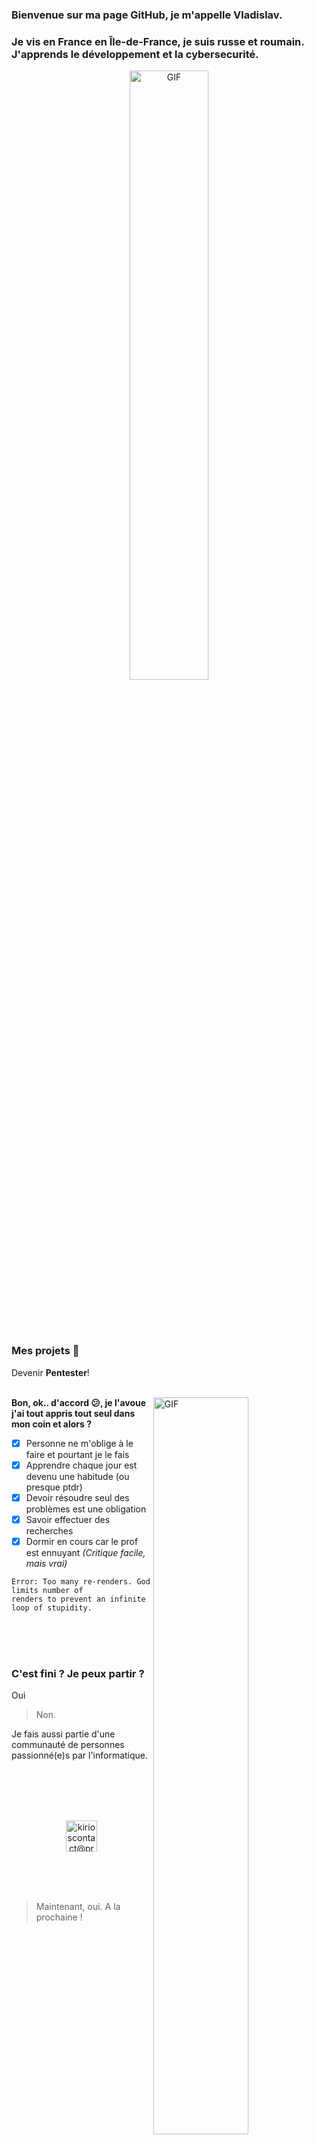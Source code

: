 ### Bienvenue sur ma page GitHub, je m'appelle Vladislav.

### Je vis en France en Île-de-France, je suis russe et roumain. J'apprends le développement et la cybersecurité.

<p align="center">
  <img align="center" width="50%" alt="GIF" src="https://www.kana.fr/assets/uploads/2017/11/hunter-x-hunter-kuroro-lucifuru.gif"/>
</p>
<br>
<br>
<br>



### Mes projets 🔨

Devenir **Pentester**!
<br>
<br>

<img align="right" width="55%" alt="GIF" src="https://media2.giphy.com/media/4bSoQR9w5h0TC/giphy.gif?cid=ecf05e4793jjn9026h57tyfnm5ej1i8yq0b8aqs03ieluu5r&rid=giphy.gif&ct=g"></img>



**Bon, ok.. d'accord 😕, je l'avoue j'ai tout appris tout seul dans mon coin et alors ?**
  - [x] Personne ne m'oblige à le faire et pourtant je le fais
  - [x] Apprendre chaque jour est devenu une habitude (ou presque ptdr)
  - [x] Devoir résoudre seul des problèmes est une obligation
  - [x] Savoir effectuer des recherches
  - [x] Dormir en cours car le prof est ennuyant *(Critique facile, mais vrai)*
  ``` 
  Error: Too many re-renders. God limits number of
  renders to prevent an infinite loop of stupidity.
  ```
 <br>
 <br>
 <br>


### C'est fini ? Je peux partir ?

Oui
> Non.


Je fais aussi partie d'une communauté de personnes passionné(e)s par l'informatique.

  <br>
  <br>
  <br>



<p align="center">
  <br/>
  <a href="https://discord.gg/ssdfr">
    <img alt="kirioscontact@protonmail.com" height="50px" width="50px" src="https://e7.pngegg.com/pngimages/144/746/png-clipart-discord-computer-icons-logo-social-media-liens-logo-smiley.png"/>
  <a>
  </p>
  <br>
  <br>
  <br>
    
    
> Maintenant, oui. A la prochaine !

<p align="center">
  <img align="center" width="60%" alt="GIF" src="https://s1.qwant.com/thumbr/0x0/8/8/3c840a41fea0406e8dd37bb3738615ef96001d73bb56dd1bf4237ef294776f/77e5bb7981ad407aa62aa7233f7b5030.gif?u=https%3A%2F%2Fi.pinimg.com%2Foriginals%2F77%2Fe5%2Fbb%2F77e5bb7981ad407aa62aa7233f7b5030.gif&q=0&b=1&p=0&a=1"/>
</p>

